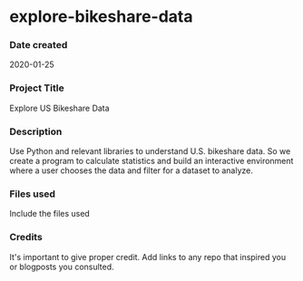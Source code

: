 # explore-bikeshare-data

### Date created
2020-01-25

### Project Title
Explore US Bikeshare Data

### Description
Use Python and relevant libraries to understand U.S. bikeshare data. So we create a program to calculate statistics and build an interactive environment where a user chooses the data and filter for a dataset to analyze.

### Files used
Include the files used

### Credits
It's important to give proper credit. Add links to any repo that inspired you or blogposts you consulted.
